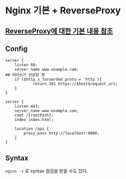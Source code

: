 # Nginx 기본 + ReverseProxy

## [ReverseProxy에 대한 기본 내용 참조 ](../apache/01.ReverseProxy.md)

## Config

```nginx
server {
    listen 80;
    server_name www.example.com;
## 띄어쓰기 민감한 편
    if ($http_x_forwarded_proto = 'http'){
            return 301 https://$host$request_uri;
    }
}

server {
    listen 443;
    server_name www.example.com;
    root /{rootPath};
    index index.html;
    
    location /api {
        proxy_pass http://localhost:8080;
    }
}
```


## Syntax
`nginx -t` 로 syntax 점검을 받을 수도 있다.